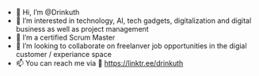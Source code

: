 - 👋 Hi, I’m @Drinkuth
- 👀 I’m interested in technology, AI, tech gadgets, digitalization and digital business as well as project management
- 🌱 I’m a certified Scrum Master
- 💞️ I’m looking to collaborate on freelanver job opportunities in the digial customer / experiance space
- 📫 You can reach me via 🌳 https://linktr.ee/drinkuth

<!---
Drinkuth/Drinkuth is a ✨ special ✨ repository because its `README.md` (this file) appears on your GitHub profile.
You can click the Preview link to take a look at your changes.
--->
